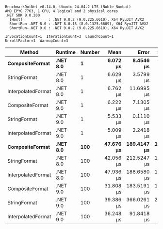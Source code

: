 ```

BenchmarkDotNet v0.14.0, Ubuntu 24.04.2 LTS (Noble Numbat)
AMD EPYC 7763, 1 CPU, 4 logical and 2 physical cores
.NET SDK 9.0.200
  [Host]            : .NET 9.0.2 (9.0.225.6610), X64 RyuJIT AVX2
  ShortRun-.NET 8.0 : .NET 8.0.13 (8.0.1325.6609), X64 RyuJIT AVX2
  ShortRun-.NET 9.0 : .NET 9.0.2 (9.0.225.6610), X64 RyuJIT AVX2

InvocationCount=1  IterationCount=3  LaunchCount=1  
UnrollFactor=1  WarmupCount=3  

```
| Method             | Runtime  | Number | Mean      | Error       | StdDev     | Median    | Min       | Max       | Allocated |
|------------------- |--------- |------- |----------:|------------:|-----------:|----------:|----------:|----------:|----------:|
| **CompositeFormat**    | **.NET 8.0** | **1**      |  **6.072 μs** |   **8.4546 μs** |  **0.4634 μs** |  **5.861 μs** |  **5.751 μs** |  **6.603 μs** |     **872 B** |
| StringFormat       | .NET 8.0 | 1      |  6.629 μs |   3.5799 μs |  0.1962 μs |  6.683 μs |  6.411 μs |  6.792 μs |     896 B |
| InterpolatedFormat | .NET 8.0 | 1      |  6.762 μs |  11.6995 μs |  0.6413 μs |  6.853 μs |  6.080 μs |  7.354 μs |     872 B |
| CompositeFormat    | .NET 9.0 | 1      |  6.222 μs |   7.1305 μs |  0.3908 μs |  6.121 μs |  5.891 μs |  6.653 μs |     872 B |
| StringFormat       | .NET 9.0 | 1      |  5.533 μs |   0.1110 μs |  0.0061 μs |  5.530 μs |  5.529 μs |  5.540 μs |     896 B |
| InterpolatedFormat | .NET 9.0 | 1      |  5.009 μs |   2.2418 μs |  0.1229 μs |  5.059 μs |  4.869 μs |  5.099 μs |     872 B |
| **CompositeFormat**    | **.NET 8.0** | **100**    | **47.676 μs** | **189.4147 μs** | **10.3825 μs** | **41.939 μs** | **41.428 μs** | **59.661 μs** |   **14336 B** |
| StringFormat       | .NET 8.0 | 100    | 42.056 μs | 212.5247 μs | 11.6492 μs | 35.331 μs | 35.331 μs | 55.508 μs |   16736 B |
| InterpolatedFormat | .NET 8.0 | 100    | 47.936 μs | 188.6580 μs | 10.3410 μs | 42.279 μs | 41.657 μs | 59.871 μs |   14336 B |
| CompositeFormat    | .NET 9.0 | 100    | 31.808 μs | 183.5191 μs | 10.0593 μs | 26.364 μs | 25.642 μs | 43.416 μs |   14048 B |
| StringFormat       | .NET 9.0 | 100    | 39.386 μs | 366.0261 μs | 20.0631 μs | 28.953 μs | 26.689 μs | 62.516 μs |   16736 B |
| InterpolatedFormat | .NET 9.0 | 100    | 36.248 μs |  91.8418 μs |  5.0342 μs | 33.483 μs | 33.202 μs | 42.059 μs |   14336 B |
